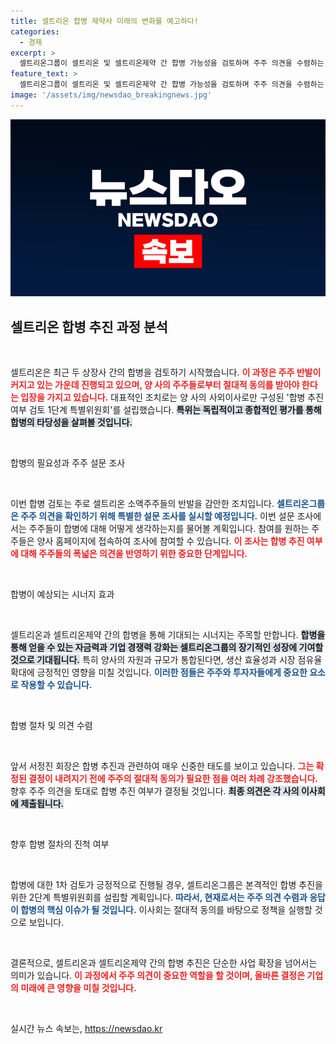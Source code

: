 ```yaml
---
title: 셀트리온 합병 제약사 미래의 변화를 예고하다!
categories:
  - 경제
excerpt: >
  셀트리온그룹이 셀트리온 및 셀트리온제약 간 합병 가능성을 검토하며 주주 의견을 수렴하는 특별위원회를 설립했다. 합병 추진에는 반드시 주주들의 절대적 동의가 필요하다는 방침이다.
feature_text: >
  셀트리온그룹이 셀트리온 및 셀트리온제약 간 합병 가능성을 검토하며 주주 의견을 수렴하는 특별위원회를 설립했다. 합병 추진에는 반드시 주주들의 절대적 동의가 필요하다는 방침이다.
image: '/assets/img/newsdao_breakingnews.jpg'
---
```


<p><img src="/assets/img/newsdao_breakingnews.jpg" alt="firstkoreanews 속보" /></p>

<h2 data-ke-size="size26">셀트리온 합병 추진 과정 분석</h2>

<p data-ke-size="size16">&nbsp;</p>

<p>셀트리온은 최근 두 상장사 간의 합병을 검토하기 시작했습니다. <b><span style="color: #ee2323;">이 과정은 주주 반발이 커지고 있는 가운데 진행되고 있으며, 양 사의 주주들로부터 절대적 동의를 받아야 한다는 입장을 가지고 있습니다.</span></b> 대표적인 조치로는 양 사의 사외이사로만 구성된 '합병 추진 여부 검토 1단계 특별위원회'를 설립했습니다. <b><span style="background-color: #21538527;">특위는 독립적이고 종합적인 평가를 통해 합병의 타당성을 살펴볼 것입니다.</span></b> </p>

<p data-ke-size="size16">&nbsp;</p>

<p>합병의 필요성과 주주 설문 조사</p>

<p data-ke-size="size16">&nbsp;</p>

<p>이번 합병 검토는 주로 셀트리온 소액주주들의 반발을 감안한 조치입니다. <b><span style="color: #1a5490;">셀트리온그룹은 주주 의견을 확인하기 위해 특별한 설문 조사를 실시할 예정입니다.</span></b> 이번 설문 조사에서는 주주들이 합병에 대해 어떻게 생각하는지를 물어볼 계획입니다. 참여를 원하는 주주들은 양사 홈페이지에 접속하여 조사에 참여할 수 있습니다. <b><span style="color: #ee2323;">이 조사는 합병 추진 여부에 대해 주주들의 폭넓은 의견을 반영하기 위한 중요한 단계입니다.</span></b></p>

<p data-ke-size="size16">&nbsp;</p>

<p>합병이 예상되는 시너지 효과</p>

<p data-ke-size="size16">&nbsp;</p>

<p>셀트리온과 셀트리온제약 간의 합병을 통해 기대되는 시너지는 주목할 만합니다. <b><span style="background-color: #21538527;">합병을 통해 얻을 수 있는 자금력과 기업 경쟁력 강화는 셀트리온그룹의 장기적인 성장에 기여할 것으로 기대됩니다.</span></b> 특히 양사의 자원과 규모가 통합된다면, 생산 효율성과 시장 점유율 확대에 긍정적인 영향을 미칠 것입니다. <b><span style="color: #1a5490;">이러한 점들은 주주와 투자자들에게 중요한 요소로 작용할 수 있습니다.</span></b></p>

<p data-ke-size="size16">&nbsp;</p>

<p>합병 절차 및 의견 수렴</p>

<p data-ke-size="size16">&nbsp;</p>

<p>앞서 서정진 회장은 합병 추진과 관련하여 매우 신중한 태도를 보이고 있습니다. <b><span style="color: #ee2323;">그는 확정된 결정이 내려지기 전에 주주의 절대적 동의가 필요한 점을 여러 차례 강조했습니다.</span></b> 향후 주주 의견을 토대로 합병 추진 여부가 결정될 것입니다. <b><span style="background-color: #21538527;">최종 의견은 각 사의 이사회에 제출됩니다.</span></b> </p>

<p data-ke-size="size16">&nbsp;</p>

<p>향후 합병 절차의 진척 여부</p>

<p data-ke-size="size16">&nbsp;</p>

<p>합병에 대한 1차 검토가 긍정적으로 진행될 경우, 셀트리온그룹은 본격적인 합병 추진을 위한 2단계 특별위원회를 설립할 계획입니다. <b><span style="color: #1a5490;">따라서, 현재로서는 주주 의견 수렴과 응답이 합병의 핵심 이슈가 될 것입니다.</span></b> 이사회는 절대적 동의를 바탕으로 정책을 실행할 것으로 보입니다. </p>

<p data-ke-size="size16">&nbsp;</p>

<p>결론적으로, 셀트리온과 셀트리온제약 간의 합병 추진은 단순한 사업 확장을 넘어서는 의미가 있습니다. <b><span style="color: #ee2323;">이 과정에서 주주 의견이 중요한 역할을 할 것이며, 올바른 결정은 기업의 미래에 큰 영향을 미칠 것입니다.</span></b> </p>

<p data-ke-size="size16">&nbsp;</p>
실시간 뉴스 속보는, <a href="https://newsdao.kr" rel="dofollow">https://newsdao.kr</a>


